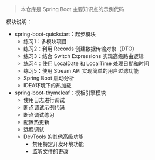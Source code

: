 > 本仓库是 Spring Boot 主要知识点的示例代码

模块说明：
- spring-boot-quickstart：起步模块
  - 练习1：多模块项目
  - 练习2：利用 Records 创建数据传输对象（DTO）
  - 练习3：结合 Switch Expressions 实现高级路由逻辑
  - 练习4：使用 LocalDate 和 LocalTime 处理日期和时间
  - 练习5：使用 Stream API 实现简单的用户过滤功能
  - Spring Boot 启动分析
  - IDEA环境下的热加载
- spring-boot-thymeleaf：模板引擎模块
  - 使用日志进行调试
  - 断点调试示例代码
  - 断点调试练习
  - 配置热更新
  - 远程调试
  - DevTools 的其他高级功能
    - 禁用特定开发环境功能
    - 监听文件的更改